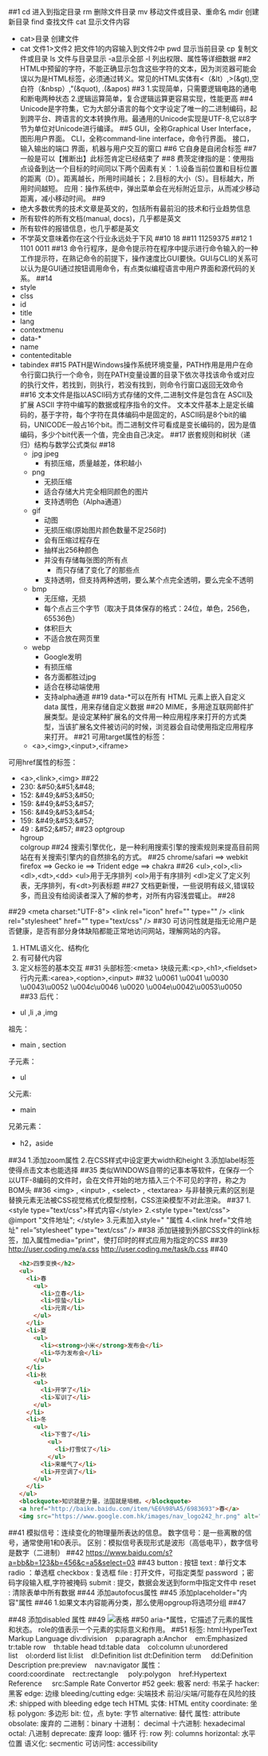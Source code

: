 ##1
cd 进入到指定目录
rm 删除文件目录
mv  移动文件或目录、重命名
mdir 创建新目录
find 查找文件
cat 显示文件内容 
  * cat>目录 创建文件 
  * cat 文件1>文件2    把文件1的内容输入到文件2中
pwd 显示当前目录
cp 复制文件或目录
ls 文件与目录显示 -a显示全部 -l 列出权限、属性等详细数据
##2
HTML中预留的字符，不能正确显示包含这些字符的文本，因为浏览器可能会误以为是HTML标签，必须通过转义。常见的HTML实体有<（&lt）,>(&gt),空白符（&nbsp）,"(&quot), .(&apos)
##3
1.实现简单，只需要逻辑电路的通电和断电两种状态
2.逻辑运算简单，复合逻辑运算更容易实现，性能更高
##4
Unicode是字符集，它为大部分语言的每个文字设定了唯一的二进制编码，起到跨平台、跨语言的文本转换作用。最通用的Unicode实现是UTF-8,它以8字节为单位对Unicode进行编译。
##5
GUI，全称Graphical User Interface，图形用户界面。
CLI，全称command-line interface，命令行界面。
接口，输入输出的端口
界面，机器与用户交互的窗口
##6
它自身是自闭合标签
##7
一般是可以【推断出】此标签肯定已经结束了
##8
费茨定律指的是：使用指点设备到达一个目标的时间同以下两个因素有关：
1.设备当前位置和目标位置的距离（D）。距离越长，所用时间越长；
2.目标的大小（S）。目标越大，所用时间越短。
应用：操作系统中，弹出菜单会在光标附近显示，从而减少移动距离，减小移动时间。
##9
  * 绝大多数优秀的技术文章是英文的，包括所有最前沿的技术和行业趋势信息
  * 所有软件的所有文档(manual, docs)，几乎都是英文
  * 所有软件的报错信息，也几乎都是英文
  * 不学英文意味着你在这个行业永远处于下风
##10
18
##11
11259375
##12
1 1101 0011
##13
命令行程序，是命令提示符在程序中提示进行命令输入的一种工作提示符，在熟记命令的前提下，操作速度比GUI要快。GUI与CLI的关系可以认为是GUI通过按钮调用命令，有点类似编程语言中用户界面和源代码的关系。
##14
* style
* clss
* id
* title
* lang
* contextmenu
* data-*
* name
* contenteditable
* tabindex
##15
PATH是Windows操作系统环境变量，PATH作用是用户在命令行窗口执行一个命令，则在PATH变量设置的目录下依次寻找该命令或对应的执行文件，若找到，则执行，若没有找到，则命令行窗口返回无效命令
##16
文本文件是指以ASCII码方式存储的文件,二进制文件是包含在 ASCII及扩展 ASCII 字符中编写的数据或程序指令的文件。
文本文件基本上是定长编码的，基于字符，每个字符在具体编码中是固定的，ASCII码是8个bit的编码，UNICODE一般占16个bit。而二进制文件可看成是变长编码的，因为是值编码，多少个bit代表一个值，完全由自己决定。
##17
  嵌套规则和树状（递归）结构与数学公式类似
##18
  * jpg jpeg
    * 有损压缩，质量越差，体积越小
  * png 
    * 无损压缩
    * 适合存储大片完全相同颜色的图片
    * 支持透明色（Alpha通道）
  * gif
    * 动图
    * 无损压缩(原始图片颜色数量不足256时)
    * 会有压缩过程存在
    * 抽样出256种颜色
    * 并没有存储每张图的所有点
      * 而只存储了变化了的那些点
    * 支持透明，但支持两种透明，要么某个点完全透明，要么完全不透明
  * bmp
    * 无压缩，无损
    * 每个点占三个字节（取决于具体保存的格式：24位，单色，256色，65536色）
    * 体积巨大
    * 不适合放在网页里
  * webp
    * Google发明
    * 有损压缩
    * 各方面都胜过jpg
    * 适合在移动端使用
    * 支持alpha通道
##19
data-*可以在所有 HTML 元素上嵌入自定义 data 属性，用来存储自定义数据
##20
MIME，多用途互联网邮件扩展类型。是设定某种扩展名的文件用一种应用程序来打开的方式类型，当该扩展名文件被访问的时候，浏览器会自动使用指定应用程序来打开。
##21
可用target属性的标签：
  * &lt;a&gt;,&lt;img&gt;,&lt;input&gt;,&lt;iframe&gt;

可用href属性的标签：
  * &lt;a&gt;,&lt;link&gt;,&lt;img&gt;
##22
  * 230: &amp;#50;&amp;#51;&amp;#48;
  * 152: &amp;#49;&amp;#53;&amp;#50;
  * 159: &amp;#49;&amp;#53;&amp;#57;
  * 156: &amp;#49;&amp;#53;&amp;#54; 
  * 159: &amp;#49;&amp;#53;&amp;#57;
  * 49 : &amp;#52;&amp;#57;
##23
optgroup  
hgroup  
colgroup
##24 
搜索引擎优化，是一种利用搜索引擎的搜索规则来提高目前网站在有关搜索引擎内的自然排名的方式。
##25
chrome/safari  ==> webkit
firefox   ==> Gecko
ie   ==> Trident
edge ==> chakra
##26
&lt;ul&gt;,&lt;ol&gt;,&lt;li&gt;
&lt;dl&gt;,&lt;dt&gt;,&lt;dd&gt;
&lt;ul&gt;用于无序排列
&lt;ol&gt;用于有序排列
&lt;dl&gt;定义了定义列表，无序排列，有&lt;dt&gt;列表标题
##27
文档更新慢，一些说明有歧义,错误较多，而且没有给阅读者深入了解的参考，对所有内容浅尝辄止。
##28

##29
&lt;meta charset:"UTF-8"&gt;
&lt;link rel="icon" href="" type="" /&gt;
&lt;link rel="stylesheet" href=""      type="text/css" /&gt; 
##30
可访问性就是指无论用户是否健康，是否有部分身体缺陷都能正常地访问网站，理解网站的内容。
1. HTML语义化、结构化
2. 有可替代内容
3. 定义标签的基本交互
##31
头部标签:&lt;meta&gt;
块级元素:&lt;p&gt;,&lt;h1&gt;,&lt;fieldset&gt;
行内元素:&lt;area&gt;,&lt;option&gt;,&lt;input&gt;
##32
\u0061
\u0041
\u0030
\u0043\u0052
\u004c\u0046
\u0020
\u004e\u0042\u0053\u0050
##33
后代：
 * ul ,li ,a ,img

祖先：
 * main , section 

子元素：
 * ul

父元素:
 * main

兄弟元素：
 * h2，aside
 
##34
1.添加zoom属性
2.在CSS样式中设定更大width和height
3.添加label标签使得点击文本也能选择
##35
类似WINDOWS自带的记事本等软件，在保存一个以UTF-8编码的文件时，会在文件开始的地方插入三个不可见的字符，称之为BOM头
##36
&lt;img&gt; , &lt;input&gt; , &lt;select&gt; , &lt;textarea&gt;
与非替换元素的区别是替换元素无法被CSS视觉格式化模型控制，CSS渲染模型不对此渲染。
##37
1.&lt;style type="text/css"&gt;样式内容&lt;/style&gt;
2.&lt;style type="text/css"&gt;  
  &#64;import "文件地址";  &lt;/style&gt;
3.元素加入style=" "属性
4.&lt;link href="文件地址" rel=”stylesheet” type=”text/css” /&gt;
##38
添加链接到外部CSS文件的link标签，加入属性media="print"，使打印时的样式应用为指定的CSS
##39
http://user.coding.me/a.css
http://user.coding.me/task/b.css
##40
 ```html 
    <h2>四季变换</h2>
    <ul>
      <li>春
        <ul>
          <li>立春</li>
          <li>惊蛰</li>
          <li>元宵</li>
        </ul>
      </li>
      <li>夏
        <ul>
          <li><strong>小米</strong>发布会</li>
          <li>华为发布会</li>
        </ul>
      </li>
      <li>秋
        <ul>
          <li>开学了</li>
          <li>军训了</li>
        </ul>
      </li>
      <li>冬
        <ul>
          <li>下雪了</li>
            <ul>
              <li>打雪仗了</li>
            </ul>
          <li>来暖气了</li>
          <li>开空调了</li>
        </ul>
      </li>
    </ul>
    <blockquote>知识就是力量，法国就是培根。</blockquote>
    <a href="http://baike.baidu.com/item/%E6%98%A5/6983693">春</a>
    <img src="https://www.google.com.hk/images/nav_logo242_hr.png" alt="春">
 ```
##41
 模拟信号：连续变化的物理量所表达的信息。
 数字信号：是一些离散的信号，通常使用1和0表示。
区别：模拟信号表现形式是波形（高低电平），数字信号是数字（二进制）
##42
 https://www.baidu.com/s?a=bb&b=123&b=456&c=a5&select=03
##43
button : 按钮
text : 单行文本
radio ：单选框
checkbox : 复选框
file : 打开文件，可指定类型
password ；密码字段输入框,字符被掩码
submit : 提交，数据会发送到form中指定文件中
reset : 清除表单中所有数据
##44
添加autofocus属性
##45
添加placeholder="内容"属性
##46
1.如果文本内容能再分类，那么使用opgroup将选项分组
##47

##48
添加disabled 属性
##49
![表格](/assets/表格.jpg)
##50
aria-*属性，它描述了元素的属性和状态。
role的值表示一个元素的实际意义和作用。
##51
标签:
html:HyperText Markup Language
div:division&nbsp;&nbsp;&nbsp;&nbsp;p:paragraph
a:Anchor&nbsp;&nbsp;&nbsp;&nbsp;em:Emphasized
tr:table row&nbsp;&nbsp;&nbsp;&nbsp;th:table head
td:table data&nbsp;&nbsp;&nbsp;&nbsp;col:column 
ul:unordered list&nbsp;&nbsp;&nbsp;&nbsp;ol:orderd list
li:list&nbsp;&nbsp;&nbsp;&nbsp;dl:Definition list
dt:Definition term &nbsp;&nbsp;&nbsp;&nbsp;dd:Definition Description
pre:preview&nbsp;&nbsp;&nbsp;&nbsp;nav:navigator
属性：
coord:coordinate&nbsp;&nbsp;&nbsp;&nbsp;rect:rectangle&nbsp;&nbsp;&nbsp;&nbsp;
poly:polygon&nbsp;&nbsp;&nbsp;&nbsp;href:Hypertext Reference&nbsp;&nbsp;&nbsp;&nbsp;
src:Sample Rate Convertor
#52
geek: 极客
nerd: 书呆子
 hacker: 黑客
    edge: 边缘
    bleeding/cutting edge: 尖端技术
    前沿/尖端/可能存在风险的技术: shipped with bleeding edge tech
    HTML 实体: HTML entity
    coordinate: 坐标
    polygon: 多边形
    bit: 位，点
    byte: 字节
    alternative: 替代
    属性: attribute
    obsolate: 废弃的
    二进制：binary
    十进制： decimal
    十六进制: hexadecimal
    octal: 八进制
    deprecate: 废弃
    loop: 循环
    行: row
    列: columns
    horizontal: 水平位置
    语义化: secmentic
    可访问性: accessibility




